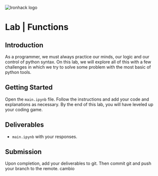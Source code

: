 ![Ironhack logo](https://i.imgur.com/1QgrNNw.png)

# Lab | Functions

## Introduction

As a programmer, we must always practice our minds, our logic and our control of python syntax. On this lab, we will explore all of this with a few challenges in which we try to solve some problem with the most basic of python tools.

## Getting Started

Open the `main.ipynb` file. Follow the instructions and add your code and explanations as necessary. By the end of this lab, you will have leveled up your coding game.

## Deliverables

- `main.ipynb` with your responses.

## Submission

Upon completion, add your deliverables to git. Then commit git and push your branch to the remote.
cambio
